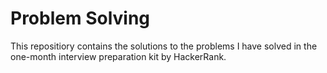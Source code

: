 # Problem Solving
This repositiory contains the solutions to the problems I have solved in the one-month interview preparation kit by HackerRank.